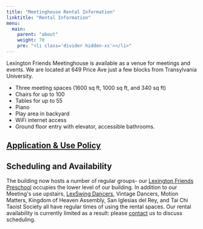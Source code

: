 ```yaml
---
title: "Meetinghouse Rental Information"
linktitle: "Rental Information"
menu:
  main:
    parent: "about"
    weight: 70
    pre: "<li class='divider hidden-xs'></li>"
---
```


Lexington Friends Meetinghouse is available as a venue for meetings and events.
We are located at 649 Price Ave just a few blocks from Transylvania University.

* Three meeting spaces (1600 sq ft, 1000 sq ft, and 340 sq ft)
* Chairs for up to 100
* Tables for up to 55
* Piano
* Play area in backyard
* WiFi internet access
* Ground floor entry with elevator, accessible bathrooms.

## [Application & Use Policy](/docs/meetinghouse-policy-app.pdf)

## Scheduling and Availability

The building now hosts a number of regular groups- our [Lexington Friends
Preschool](http://www.lexingtonfriendspreschool.com/) occupies the lower level
of our building.  In addition to our Meeting's use upstairs, [LexSwing
Dancers](http://www.lexswingdance.com/), Vintage Dancers, Motion Matters,
Kingdom of Heaven Assembly, San Iglesias del Rey, and Tai Chi Taoist Society
all have regular times of using the rental spaces. Our rental availability is
currently limited as a result: please <a href="/contact">contact</a> us to
discuss scheduling.

